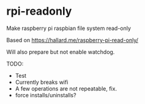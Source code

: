 # rpi-readonly
Make raspberry pi raspbian file system read-only

Based on https://hallard.me/raspberry-pi-read-only/

Will also prepare but not enable watchdog.

TODO:
* Test
* Currently breaks wifi
* A few operations are not repeatable, fix.
* force installs/uninstalls?
